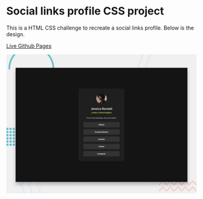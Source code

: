 # Social links profile CSS project 

This is a HTML CSS challenge to recreate a social links profile. Below is the design.

[Live Github Pages](https://jbello-development.github.io/Social-Links/)

![Design preview for the Social links profile coding challenge](./preview.jpg)

